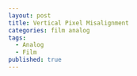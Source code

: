 ```yaml
---
layout: post
title: Vertical Pixel Misalignment
categories: film analog
tags:
  - Analog
  - Film
published: true
---
```

